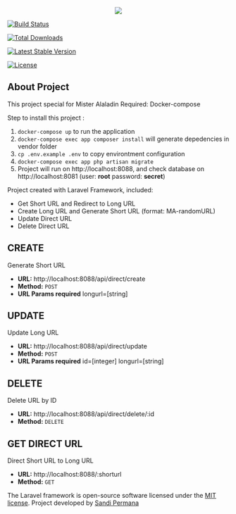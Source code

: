 
<p  align="center"><img  src="https://laravel.com/assets/img/components/logo-laravel.svg"></p>

  

<p  align="center">

<a  href="https://travis-ci.org/laravel/framework"><img  src="https://travis-ci.org/laravel/framework.svg"  alt="Build Status"></a>

<a  href="https://packagist.org/packages/laravel/framework"><img  src="https://poser.pugx.org/laravel/framework/d/total.svg"  alt="Total Downloads"></a>

<a  href="https://packagist.org/packages/laravel/framework"><img  src="https://poser.pugx.org/laravel/framework/v/stable.svg"  alt="Latest Stable Version"></a>

<a  href="https://packagist.org/packages/laravel/framework"><img  src="https://poser.pugx.org/laravel/framework/license.svg"  alt="License"></a>

</p>

  

## About Project

This project special for Mister Alaladin
Required: Docker-compose

Step to install this project :

 1. `docker-compose up` to run the application
 2. `docker-compose exec app composer install` will generate depedencies in vendor folder
 3. `cp .env.example .env` to copy environtment configuration
 4. `docker-compose exec app php artisan migrate`
 5. Project will run on http://localhost:8088, and check database on http://localhost:8081 (user: **root** password: **secret**)

Project created with Laravel Framework, included:
-  Get Short URL and Redirect to Long URL
-  Create Long URL and Generate Short URL (format: MA-randomURL)
-  Update Direct URL
-  Delete Direct URL

## CREATE

Generate Short URL
-   **URL:** http://localhost:8088/api/direct/create
-   **Method:** `POST`
-   **URL Params required**
    longurl=[string]

## UPDATE

Update Long URL
-   **URL:** http://localhost:8088/api/direct/update
-   **Method:** `POST`
-   **URL Params required**
	id=[integer]
    longurl=[string]

## DELETE

Delete URL by ID
-   **URL:** http://localhost:8088/api/direct/delete/:id
-   **Method:** `DELETE`
    
## GET DIRECT URL

Direct Short URL to Long URL
-   **URL:** http://localhost:8088/:shorturl
-   **Method:** `GET`
  

The Laravel framework is open-source software licensed under the [MIT license](https://opensource.org/licenses/MIT). Project developed by  [Sandi Permana](https://permana.id)